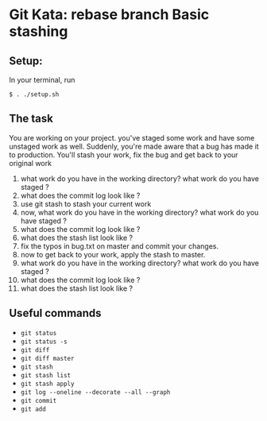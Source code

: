 # Git Kata: rebase branch Basic stashing 

## Setup:
In your terminal, run
```
$ . ./setup.sh
```

## The task
You are working on your project.  you've staged some work and have some unstaged work as well.
Suddenly, you're made aware that a bug has made it to production.  You'll stash your work, fix the bug and get back to your original work

1. what work do you have in the working directory?  what work do you have staged ?
1. what does the commit log look like ?
1. use git stash to stash your current work
1. now, what work do you have in the working directory?  what work do you have staged ?
1. what does the commit log look like ?
1. what does the stash list look like ?
1. fix the typos in bug.txt on master and commit your changes.
1. now to get back to your work, apply the stash to master.
1. what work do you have in the working directory?  what work do you have staged ?
1. what does the commit log look like ?
1. what does the stash list look like ?

## Useful commands
- `git status`
- `git status -s`
- `git diff`
- `git diff master`
- `git stash`
- `git stash list`
- `git stash apply`
- `git log --oneline --decorate --all --graph`
- `git commit`
- `git add`
